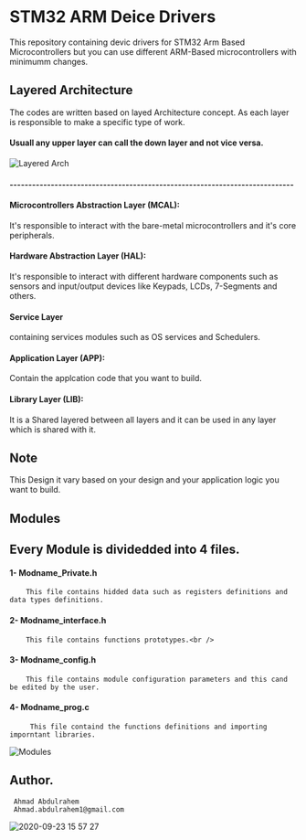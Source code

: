 
# STM32 ARM Deice Drivers
 This repository containing devic drivers for STM32 Arm Based Microcontrollers but you can use different ARM-Based microcontrollers with minimumm changes. 

## Layered Architecture 
  The codes are written based on layed Architecture concept. 
As each layer is responsible to make a specific type of work. 
#### Usuall any upper layer can call the down layer and not vice versa. 
![Layered Arch](https://github.com/ahmad37/Embedded-Systems/assets/31402712/a995d8d9-4cd1-49ff-b5c9-f1ab758d1a2c)


#### ----------------------------------------------------------------------------

####   Microcontrollers Abstraction Layer (MCAL): 
  It's responsible to interact with the bare-metal microcontrollers and it's core peripherals. 

  

####  Hardware Abstraction Layer (HAL): 
It's responsible to interact with different hardware components such as sensors  and input/output devices like Keypads, LCDs, 7-Segments and others.

#### Service Layer 
 containing services modules such as OS services and Schedulers.

 #### Application Layer (APP): 
Contain the applcation code that you want to build. 

#### Library Layer (LIB): 
 It is a Shared layered between all layers and it can be used in any layer which is shared with it. 


## Note 
   This Design it vary based on your design and your application logic you want to build. 


## Modules

## Every Module is dividedded into 4 files. 
#### 1- Modname_Private.h <br />       
        This file contains hidded data such as registers definitions and data types definitions. 
#### 2- Modname_interface.h  <br />
        This file contains functions prototypes.<br />
#### 3- Modname_config.h <br />
        This file contains module configuration parameters and this cand be edited by the user. 
#### 4- Modname_prog.c<br />
         This file containd the functions definitions and importing imporntant libraries. 
         

![Modules](https://github.com/ahmad37/Embedded-Systems/assets/31402712/1607f672-fd22-49ab-a24d-8b41b754fa9a)




  ## Author. 
     Ahmad Abdulrahem 
     Ahmad.abdulrahem1@gmail.com

    
![2020-09-23 15 57 27](https://github.com/ahmad37/Embedded-Systems/assets/31402712/d8c2a6b8-005b-402b-927a-156ef0189021)

